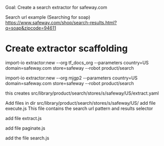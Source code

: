 Goal: Create a search extractor for safeway.com

Search url example (Searching for soap)
https://www.safeway.com/shop/search-results.html?q=soap&zipcode=94611

# Create extractor scaffolding
import-io extractor:new --org tf_docs_org --parameters country=US domain=safeway.com store=safeway --robot product/search

import-io extractor:new --org mjgp2 --parameters country=US domain=safeway.com store=safeway --robot product/search

this creates src/library/product/search/stores/s/safeway/US/extract.yaml



Add files in  dir src/library/product/search/stores/s/safeway/US/
add file execute.js
This file contains the search url pattern and results selector

add file extract.js

add file paginate.js

add the file search.js


